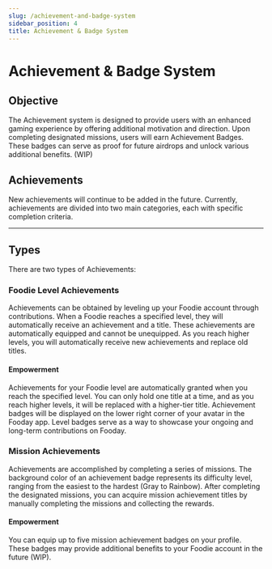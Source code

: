 ```yaml
---
slug: /achievement-and-badge-system
sidebar_position: 4
title: Achievement & Badge System
---
```


# Achievement & Badge System

## Objective

The Achievement system is designed to provide users with an enhanced gaming experience by offering additional motivation and direction. Upon completing designated missions, users will earn Achievement Badges. These badges can serve as proof for future airdrops and unlock various additional benefits. (WIP)

## Achievements

New achievements will continue to be added in the future. Currently, achievements are divided into two main categories, each with specific completion criteria.

------

## Types

There are two types of Achievements:

### Foodie Level Achievements

Achievements can be obtained by leveling up your Foodie account through contributions. When a Foodie reaches a specified level, they will automatically receive an achievement and a title. These achievements are automatically equipped and cannot be unequipped. As you reach higher levels, you will automatically receive new achievements and replace old titles.

#### Empowerment

Achievements for your Foodie level are automatically granted when you reach the specified level. You can only hold one title at a time, and as you reach higher levels, it will be replaced with a higher-tier title.
Achievement badges will be displayed on the lower right corner of your avatar in the Fooday app. Level badges serve as a way to showcase your ongoing and long-term contributions on Fooday.

### Mission Achievements

Achievements are accomplished by completing a series of missions. The background color of an achievement badge represents its difficulty level, ranging from the easiest to the hardest (Gray to Rainbow).
After completing the designated missions, you can acquire mission achievement titles by manually completing the missions and collecting the rewards.

#### Empowerment

You can equip up to five mission achievement badges on your profile. These badges may provide additional benefits to your Foodie account in the future (WIP).